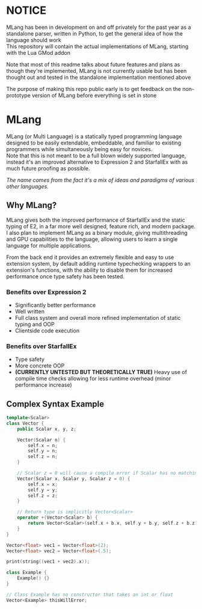 # NOTICE
MLang has been in development on and off privately for the past year as a standalone parser, written in Python, to get the general idea of how the language should work  
This repository will contain the actual implementations of MLang, starting with the Lua GMod addon  

Note that most of this readme talks about future features and plans as though they're implemented, MLang is not currently usable but has been thought out and tested in the standalone implementation mentioned above  

The purpose of making this repo public early is to get feedback on the non-prototype version of MLang before everything is set in stone  

# MLang

MLang (or Multi Language) is a statically typed programming language designed to be easily extendable, embeddable, and familiar to existing programmers while simultaneously being easy for novices.  
Note that this is not meant to be a full blown widely supported language, instead it's an improved alternative to Expression 2 and StarfallEx with as much future proofing as possible.  

*The name comes from the fact it's a mix of ideas and paradigms of various other languages.*  

## Why MLang?

MLang gives both the improved performance of StarfallEx and the static typing of E2, in a far more well designed, feature rich, and modern package.  
I also plan to implement MLang as a binary module, giving multithreading and GPU capabilities to the language, allowing users to learn a single language for multiple applications.  

From the back end it provides an extremely flexible and easy to use extension system, by default adding runtime typechecking wrappers to an extension's functions, 
with the ability to disable them for increased performance once type safety has been tested.  

### Benefits over Expression 2
* Significantly better performance
* Well written
* Full class system and overall more refined implementation of static typing and OOP
* Clientside code execution

### Benefits over StarfallEx
* Type safety
* More concrete OOP
* **(CURRENTLY UNTESTED BUT THEORETICALLY TRUE)** Heavy use of compile time checks allowing for less runtime overhead (minor performance increase)

## Complex Syntax Example
```cpp
template<Scalar>
class Vector {
	public Scalar x, y, z;

	Vector(Scalar n) {
		self.x = n;
		self.y = n;
		self.z = n;
	}

	// Scalar z = 0 will cause a compile error if Scalar has no matching constructor
	Vector(Scalar x, Scalar y, Scalar z = 0) {
		self.x = x;
		self.y = y;
		self.z = z;
	}

	// Return type is implicitly Vector<Scalar>
	operator +(Vector<Scalar> b) {
		return Vector<Scalar>(self.x + b.x, self.y + b.y, self.z + b.z);
	}
}

Vector<float> vec1 = Vector<float>(2);
Vector<float> vec2 = Vector<float>(.5);

print(string((vec1 + vec2).x));

class Example {
	Example() {}
}

// Class Example has no constructor that takes an int or float
Vector<Example> thisWillError;
```
